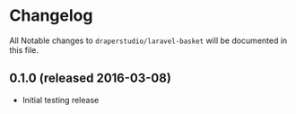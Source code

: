 # Changelog

All Notable changes to `draperstudio/laravel-basket` will be documented in this file.

## 0.1.0 (released 2016-03-08)

- Initial testing release
